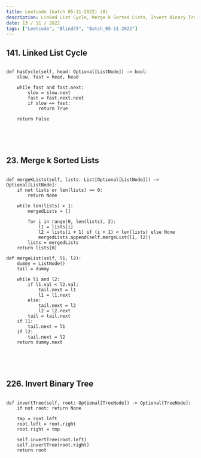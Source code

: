 ```yaml
---
title: Leetcode (batch 05-11-2022) (8)
description: Linked List Cycle, Merge k Sorted Lists, Invert Binary Tree
date: 13 / 11 / 2022
tags: ["Leetcode", "Blind75", "Batch_05-11-2022"]
---
```


<h2>141. Linked List Cycle</h2>

<pre><code class="language-python">
def hasCycle(self, head: Optional[ListNode]) -> bool:
    slow, fast = head, head

    while fast and fast.next:
        slow = slow.next
        fast = fast.next.next
        if slow == fast:
            return True

    return False

</code></pre>
<br/>
<br/>

<h2>23. Merge k Sorted Lists</h2>

<pre><code class="language-python">
def mergeKLists(self, lists: List[Optional[ListNode]]) -> Optional[ListNode]:
    if not lists or len(lists) == 0:
        return None

    while len(lists) > 1:
        mergedLists = []

        for i in range(0, len(lists), 2):
            l1 = lists[i]
            l2 = lists[i + 1] if (i + 1) < len(lists) else None
            mergedLists.append(self.mergeList(l1, l2))
        lists = mergedLists
    return lists[0]

def mergeList(self, l1, l2):
    dummy = ListNode()
    tail = dummy

    while l1 and l2:
        if l1.val < l2.val:
            tail.next = l1
            l1 = l1.next
        else:
            tail.next = l2
            l2 = l2.next
        tail = tail.next
    if l1:
        tail.next = l1
    if l2:
        tail.next = l2
    return dummy.next

</code></pre>
<br/>
<br/>

<h2>226. Invert Binary Tree</h2>

<pre><code class="language-python">
def invertTree(self, root: Optional[TreeNode]) -> Optional[TreeNode]:
    if not root: return None

    tmp = root.left
    root.left = root.right
    root.right = tmp

    self.invertTree(root.left)
    self.invertTree(root.right)
    return root
    
</code></pre>
<br/>
<br/>

